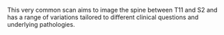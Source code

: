 This very common scan aims to image the spine between T11 and S2 and has a range of variations tailored to different clinical questions and underlying pathologies.





